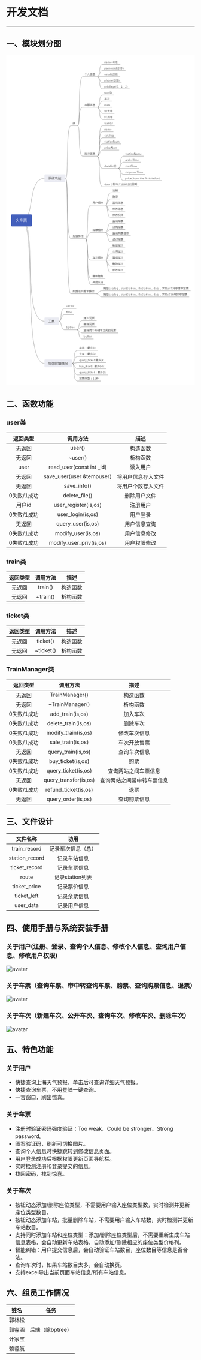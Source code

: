 # 开发文档

------

## 一、模块划分图
![avatar](https://raw.githubusercontent.com/MasterJH5574/Train_Ticket/master/%E5%AF%BC%E5%9B%BE2.png)
## 二、函数功能
### user类
| 返回类型        |调用方法   |  描述  |
| :--------: | :-----:  | :----:  |
| 无返回     | user() |   构造函数    |
| 无返回        |   ~user()   |   析构函数   |
| user        |    read_user(const int _id)    |  读入用户 |
| 无返回        |    save_user(user &tempuser)    |  将用户信息存入文件 |
| 无返回       |    save_info()    |  将用户个数存入文件 |
| 0失败/1成功       |    delete_file()    | 删除用户文件 |
| 用户id      |    user_register(is,os)    | 注册用户 |
|0失败/1成功      |    user_login(is,os)    | 用户登录 |
|无返回     |    query_user(is,os)    | 用户信息查询 |
|0失败/1成功  |   modify_user(is,os)    | 用户信息修改 |
|0失败/1成功  |   modify_user_priv(is,os)    | 用户权限修改 |
### train类
| 返回类型        |调用方法   |  描述  |
| :--------: | :-----:  | :----:  |
| 无返回     | train() |   构造函数    |
| 无返回     | ~train() |   析构函数    |
### ticket类
| 返回类型        |调用方法   |  描述  |
| :--------: | :-----:  | :----:  |
| 无返回     | ticket() |   构造函数    |
| 无返回     | ~ticket() |   析构函数    |
### TrainManager类
| 返回类型        |调用方法   |  描述  |
| :--------: | :-----:  | :----:  |
| 无返回     | TrainManager() |   构造函数    |
| 无返回     | ~TrainManager() |   析构函数    |
|    0失败/1成功  | add_train(is,os) |   加入车次    |
|    0失败/1成功  | delete_train(is,os) |   删除车次    |
|    0失败/1成功  | modify_train(is,os) |   修改车次信息    |
|    0失败/1成功  | sale_train(is,os) |   车次开放售票    |
|    无返回  | query_train(is,os) |   查询车次信息    |
|    0失败/1成功  | buy_ticket(is,os) |   购票    |
|    0失败/1成功  | query_ticket(is,os) |   查询两站之间车票信息    |
|    无返回  | query_transfer(is,os) |   查询两站之间带中转车票信息    |
|    0失败/1成功  | refund_ticket(is,os) |   退票 |
|   无返回  | query_order(is,os) |   查询购票信息 |

## 三、文件设计
| 文件名称        |功用   |
| :--------: | :-----:  | 
| train_record    | 记录车次信息（总）|  
| station_record   | 记录车站信息|  
|ticket_record    | 记录车票信息|  
|route    | 记录station列表 |  
|ticket_price   | 记录票价信息|  
|ticket_left    | 记录余票信息|  
|user_data    | 记录用户信息|  


## 四、使用手册与系统安装手册
### 关于用户(注册、登录、查询个人信息、修改个人信息、查询用户信息、修改用户权限)
![avatar](https://github.com/MasterJH5574/Train_Ticket/blob/master/gif/user.gif)
### 关于车票（查询车票、带中转查询车票、购票、查询购票信息、退票）
![avatar](https://github.com/MasterJH5574/Train_Ticket/blob/master/gif/ticket.gif)
### 关于车次（新建车次、公开车次、查询车次、修改车次、删除车次）
![avatar](https://github.com/MasterJH5574/Train_Ticket/blob/master/gif/train.gif)

## 五、特色功能

### 关于用户
* 快捷查询上海天气预报，单击后可查询详细天气预报。
* 快捷查询车票，不用登陆一键查询。
* 一言窗口，刷出惊喜。
### 关于车票
* 注册时验证密码强度验证：Too weak、Could be stronger、Strong password。
* 图案验证码，刷新可切换图片。
* 查询个人信息时快捷跳转到修改信息页面。
* 用户登录成功后根据权限更新页面导航栏。
* 实时检测注册和登录提交的信息。
* 找回密码，找到惊喜。
### 关于车次
* 按钮动态添加/删除座位类型，不需要用户输入座位类型数，实时检测并更新座位类型数目。
* 按钮动态添加车站，批量删除车站，不需要用户输入车站数，实时检测并更新车站数目。
* 支持同时添加车站和座位类型：添加/删除座位类型后，不需要重新生成车站信息表格，会自动更新车站表格，自动添加/删除相应的座位类型价格列。
* 智能纠错：用户提交信息后，会自动验证车站数目，座位数目等信息是否合法。
* 查询车次时，如果车站数目太多，会自动换页。
* 支持excel导出当前页面车站信息/所有车站信息。

## 六、组员工作情况

| 姓名        |任务   |
| :--------: | :-----:  | 
| 郭林松    | |  
| 郭睿涵   | 后端（除bptree）|  
|计家宝    | |   
|赖睿航    | |  

